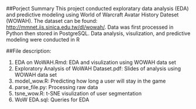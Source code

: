 
##Porject Summary
This project conducted exploratary data analysis (EDA) and predictive modeling using World of Warcraft Avatar History Dateset (WOWAH). The dataset can be found: http://mmnet.iis.sinica.edu.tw/dl/wowah/. Data was first processed in Python then stored in PostgreSQL. Data analysis, visulization, and predictive modeling were conducted in R

##File description:
1. EDA on WoWAH.Rmd: EDA and visulization using WOWAH data set
2. Exploratory Analysis of WoWAH Dataset.pdf: Slides of analysis using WOWAH data set
3. model_wow.R: Predicting how long a user will stay in the game
4. parse_file.py: Processing raw data
5. tsne_wow.R: t-SNE visulization of user segmentation
6. WoW EDA.sql: Queries for EDA

